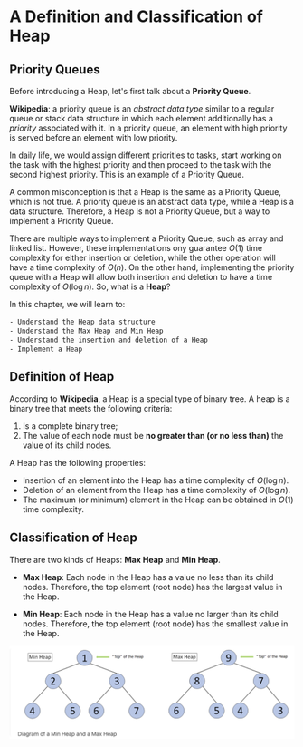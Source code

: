 # A Definition and Classification of Heap

## Priority Queues
Before introducing a Heap, let's first talk about a **Priority Queue**.

**Wikipedia**: a priority queue is an *abstract data type* similar to a regular queue or stack data structure in which each element additionally has a *priority* associated with it. In a priority queue, an element with high priority is served before an element with low priority.

In daily life, we would assign different priorities to tasks, start working on the task with the highest priority and then proceed to the task with the second highest priority. This is an example of a Priority Queue.

A common misconception is that a Heap is the same as a Priority Queue, which is not true. A priority queue is an abstract data type, while a Heap is a data structure. Therefore, a Heap is not a Priority Queue, but a way to implement a Priority Queue.


There are multiple ways to implement a Priority Queue, such as array and linked list. However, these implementations ony guarantee $O(1)$ time complexity for either insertion or deletion, while the other operation will have a time complexity of $O(n)$. On the other hand, implementing the priority queue with a Heap will allow both insertion and deletion to have a time complexity of $O(\log n)$. So, what is a **Heap**?

In this chapter, we will learn to:

    - Understand the Heap data structure
    - Understand the Max Heap and Min Heap
    - Understand the insertion and deletion of a Heap
    - Implement a Heap

## Definition of Heap

According to **Wikipedia**, a Heap is a special type of binary tree. A heap is a binary tree that meets the following criteria:

1. Is a complete binary tree;
2. The value of each node must be **no greater than (or no less than)** the value of its child nodes.

A Heap has the following properties:

- Insertion of an element into the Heap has a time complexity of $O(\log n)$.
- Deletion of an element from the Heap has a time complexity of $O(\log n)$.
- The maximum (or minimum) element in the Heap can be obtained in $O(1)$ time complexity.


## Classification of Heap

There are two kinds of Heaps: **Max Heap** and **Min Heap**.

- **Max Heap**: Each node in the Heap has a value no less than its child nodes. Therefore, the top element (root node) has the largest value in the Heap.

- **Min Heap**: Each node in the Heap has a value no larger than its child nodes. Therefore, the top element (root node) has the smallest value in the Heap.

![Diagram of a Min Heap and a Max Heap](../Figures/Meta/DiagramofaMinHeapandaMaxHeap.png)


